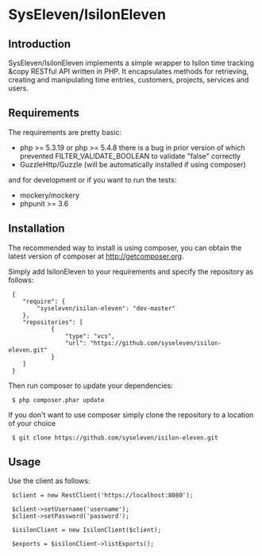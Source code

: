 SysEleven/IsilonEleven
====================

Introduction
------------

SysEleven/IsilonEleven implements a simple wrapper to Isilon time tracking &copy RESTful API written in PHP. It encapsulates methods for retrieving, creating and manipulating time entries, customers, projects, services and users.

Requirements
------------

The requirements are pretty basic:

- php >= 5.3.19 or php >= 5.4.8 there is a bug in prior version of which prevented FILTER_VALIDATE_BOOLEAN to validate "false" correctly
- GuzzleHttp/Guzzle (will be automatically installed if using composer)

and for development or if you want to run the tests:

- mockery/mockery
- phpunit >= 3.6

Installation
------------

The recommended way to install is using composer, you can obtain the latest version of composer at http://getcomposer.org.

Simply add IsilonEleven to your requirements and specify the repository as follows:

     {
        "require": {
            "syseleven/isilon-eleven": "dev-master"
        },
        "repositories": [
                {
                    "type": "vcs",
                    "url": "https://github.com/syseleven/isilon-eleven.git"
                }
        ]
     }

Then run composer to update your dependencies:

     $ php composer.phar update

If you don't want to use composer simply clone the repository to a location of your choice

     $ git clone https://github.com/syseleven/isilon-eleven.git

Usage
-----

Use the client as follows:

     $client = new RestClient('https://localhost:8080');

     $client->setUsername('username');
     $client->setPassword('password');

     $isilonClient = new IsilonClient($client);
 
     $exports = $isilonClient->listExports();
